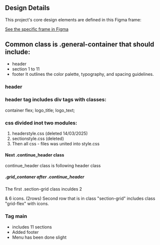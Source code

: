
## Design Details
This project's core design elements are defined in this Figma frame:

[See the specific frame in Figma](https://www.figma.com/design/YzwVFyKKMvdZ5FpJF6hZyn/Foundation-(Copy)?node-id=0-477&t=vpwZEfOXXbqqKKoe-0)
## Common class is .general-container that should include:
- header
- section 1 to 11
- footer 
It outlines the color palette, typography, and spacing guidelines.
### header
### header tag includes div tags with classes:
container flex;
logo_title;
logo_text;
### css divided inot two modules:
1. headerstyle.css (deleted 14/03/2025)
2. sectionstyle.css (deleted)
3. Then all css - files was united into style.css
#### Next .continue_header class 
continue_header class is following header class
##### .grid_contaner after .continue_header
The first .section-grid class inculdes 2 <p></p>& 6 icons. (2rows) 
Second row that is in class "section-grid" includes class "grid-flex" with icons.  
### Tag main
-  includes 11 sections
-  Added footer
-  Menu has been done slight
